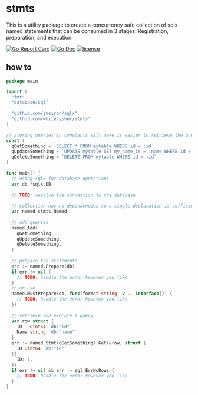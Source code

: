 # stmts 

This is a utility package to create a concurrency safe collection of sqlx named statements that can be consumed in 3 stages. Registration, preparation, and execution. 

[![Go Report Card](https://goreportcard.com/badge/github.com/whitecypher/stmts)](https://goreportcard.com/report/github.com/whitecypher/stmts) 
[![Go Doc](https://img.shields.io/badge/reference-go%20doc-blue.svg)](https://godoc.org/github.com/whitecypher/stmts)
[![license](https://img.shields.io/badge/license-MIT-blue.svg)]()

## how to

```go
package main

import (
  "fmt"
  "database/sql"
  
  "github.com/jmoiron/sqlx"
  "github.com/whitecypher/stmts"
)

// storing queries in constants will make it easier to retrieve the queries from the collection later. The query is the key.
const (
  qGetSomething = `SELECT * FROM mytable WHERE id = :id`
  qUpdateSomething = `UPDATE mytable SET my_name_is = :name WHERE id = :id`
  qDeleteSomething = `DELETE FROM mytable WHERE id = :id`
)

func main() { 
  // using sqlx for database operations
  var db *sqlx.DB
  
  // TODO: resolve the connection to the database
  
  // collection has no dependencies so a simple declaration is sufficient.
  var named stmts.Named
  
  // add queries
  named.Add(
    qGetSomething,
    qUpdateSomething,
    qDeleteSomething,
  )
  
  // prepare the statements
  err := named.Prepare(db)
  if err != nil {
    // TODO: handle the error however you like
  }
  // or use
  named.MustPrepare(db, func(format string, v ...interface{}) { 
    // TODO: handle the error however you like
  }) 
  
  // retrieve and execute a query
  var row struct {
    ID   uint64 `db:"id"`
    Name string `db:"name"`
  }
  err := named.Stmt(qGetSomething).Get(&row, struct {
    ID uint64 `db:"id"`
  }{
    ID: 1,
  })
  if err != nil && err != sql.ErrNoRows {
    // TODO: handle the error however you like
  }
}
```
